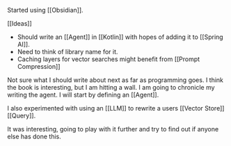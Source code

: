Started using [[Obsidian]].

[[Ideas]]
- Should write an [[Agent]] in [[Kotlin]] with hopes of adding it to [[Spring AI]]. 
- Need to think of library name for it.
- Caching layers for vector searches might benefit from [[Prompt Compression]]

Not sure what I should write about next as far as programming goes. I think the book is interesting, but I am hitting a wall. I am going to chronicle my writing the agent. I will start by defining an [[Agent]].

I also experimented with using an [[LLM]] to rewrite a users [[Vector Store]] [[Query]].

It was interesting, going to play with it further and try to find out if anyone else has done this.

